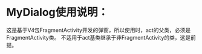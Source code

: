 MyDialog使用说明：
====
这是基于V4包FragmentActivity开发的弹窗，所以使用时，act的父类，必须是FragmentActivity类。
不适用于act基类继承于非FragmentActivity的类，这是前提。
